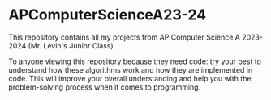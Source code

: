 # APComputerScienceA23-24
This repository contains all my projects from AP Computer Science A 2023-2024 (Mr. Levin's Junior Class)

To anyone viewing this repository because they need code: try your best to understand how these algorithms work and how they are implemented in code. This will improve your
overall understanding and help you with the problem-solving process when it comes to programming.
